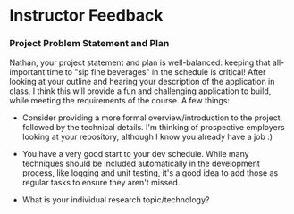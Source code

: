 # Instructor Feedback

### Project Problem Statement and Plan

Nathan, your project statement and plan is well-balanced: keeping that all-important time to "sip fine beverages" in the schedule is critical! After looking at your outline and hearing your description of the application in class, I think this will provide a fun and challenging application to build, while meeting the requirements of the course.  A few things:

* Consider providing a more formal overview/introduction to the project, followed by the technical details.  I'm thinking of prospective employers looking at your repository, although I know you already have a job :) 

* You have a very good start to your dev schedule. While many techniques should be included automatically in the development process, like logging and unit testing, it's a good idea to add those as regular tasks to ensure they aren't missed.

* What is your individual research topic/technology? 

